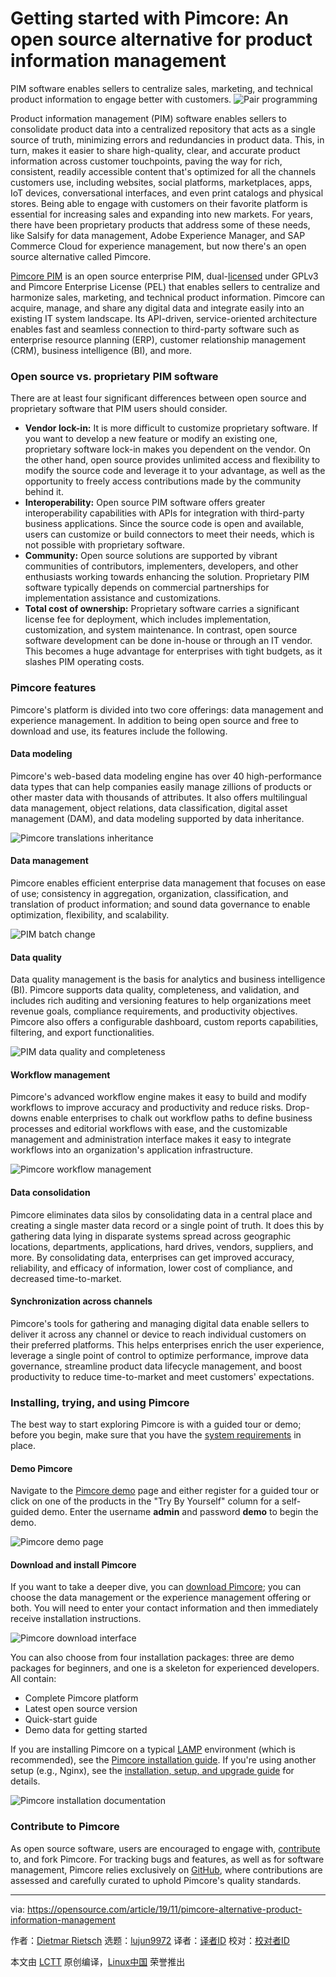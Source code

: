[#]: collector: (lujun9972)
[#]: translator: ( )
[#]: reviewer: ( )
[#]: publisher: ( )
[#]: url: ( )
[#]: subject: (Getting started with Pimcore: An open source alternative for product information management)
[#]: via: (https://opensource.com/article/19/11/pimcore-alternative-product-information-management)
[#]: author: (Dietmar Rietsch https://opensource.com/users/erinmcmahon)

Getting started with Pimcore: An open source alternative for product information management
======
PIM software enables sellers to centralize sales, marketing, and
technical product information to engage better with customers.
![Pair programming][1]

Product information management (PIM) software enables sellers to consolidate product data into a centralized repository that acts as a single source of truth, minimizing errors and redundancies in product data. This, in turn, makes it easier to share high-quality, clear, and accurate product information across customer touchpoints, paving the way for rich, consistent, readily accessible content that's optimized for all the channels customers use, including websites, social platforms, marketplaces, apps, IoT devices, conversational interfaces, and even print catalogs and physical stores. Being able to engage with customers on their favorite platform is essential for increasing sales and expanding into new markets. For years, there have been proprietary products that address some of these needs, like Salsify for data management, Adobe Experience Manager, and SAP Commerce Cloud for experience management, but now there's an open source alternative called Pimcore.

[Pimcore PIM][2] is an open source enterprise PIM, dual-[licensed][3] under GPLv3 and Pimcore Enterprise License (PEL) that enables sellers to centralize and harmonize sales, marketing, and technical product information. Pimcore can acquire, manage, and share any digital data and integrate easily into an existing IT system landscape. Its API-driven, service-oriented architecture enables fast and seamless connection to third-party software such as enterprise resource planning (ERP), customer relationship management (CRM), business intelligence (BI), and more.

### Open source vs. proprietary PIM software

There are at least four significant differences between open source and proprietary software that PIM users should consider.

  * **Vendor lock-in:** It is more difficult to customize proprietary software. If you want to develop a new feature or modify an existing one, proprietary software lock-in makes you dependent on the vendor. On the other hand, open source provides unlimited access and flexibility to modify the source code and leverage it to your advantage, as well as the opportunity to freely access contributions made by the community behind it.
  * **Interoperability:** Open source PIM software offers greater interoperability capabilities with APIs for integration with third-party business applications. Since the source code is open and available, users can customize or build connectors to meet their needs, which is not possible with proprietary software.
  * **Community:** Open source solutions are supported by vibrant communities of contributors, implementers, developers, and other enthusiasts working towards enhancing the solution. Proprietary PIM software typically depends on commercial partnerships for implementation assistance and customizations.
  * **Total cost of ownership:** Proprietary software carries a significant license fee for deployment, which includes implementation, customization, and system maintenance. In contrast, open source software development can be done in-house or through an IT vendor. This becomes a huge advantage for enterprises with tight budgets, as it slashes PIM operating costs.



### Pimcore features

Pimcore's platform is divided into two core offerings: data management and experience management. In addition to being open source and free to download and use, its features include the following.

#### Data modeling

Pimcore's web-based data modeling engine has over 40 high-performance data types that can help companies easily manage zillions of products or other master data with thousands of attributes. It also offers multilingual data management, object relations, data classification, digital asset management (DAM), and data modeling supported by data inheritance.

![Pimcore translations inheritance][4]

#### Data management

Pimcore enables efficient enterprise data management that focuses on ease of use; consistency in aggregation, organization, classification, and translation of product information; and sound data governance to enable optimization, flexibility, and scalability.

![PIM batch change][5]

#### Data quality

Data quality management is the basis for analytics and business intelligence (BI). Pimcore supports data quality, completeness, and validation, and includes rich auditing and versioning features to help organizations meet revenue goals, compliance requirements, and productivity objectives. Pimcore also offers a configurable dashboard, custom reports capabilities, filtering, and export functionalities.

![PIM data quality and completeness][6]

#### Workflow management

Pimcore's advanced workflow engine makes it easy to build and modify workflows to improve accuracy and productivity and reduce risks. Drop-downs enable enterprises to chalk out workflow paths to define business processes and editorial workflows with ease, and the customizable management and administration interface makes it easy to integrate workflows into an organization's application infrastructure.

![Pimcore workflow management][7]

#### Data consolidation

Pimcore eliminates data silos by consolidating data in a central place and creating a single master data record or a single point of truth. It does this by gathering data lying in disparate systems spread across geographic locations, departments, applications, hard drives, vendors, suppliers, and more. By consolidating data, enterprises can get improved accuracy, reliability, and efficacy of information, lower cost of compliance, and decreased time-to-market.

#### Synchronization across channels

Pimcore's tools for gathering and managing digital data enable sellers to deliver it across any channel or device to reach individual customers on their preferred platforms. This helps enterprises enrich the user experience, leverage a single point of control to optimize performance, improve data governance, streamline product data lifecycle management, and boost productivity to reduce time-to-market and meet customers' expectations.

### Installing, trying, and using Pimcore

The best way to start exploring Pimcore is with a guided tour or demo; before you begin, make sure that you have the [system requirements][8] in place.

#### Demo Pimcore

Navigate to the [Pimcore demo][9] page and either register for a guided tour or click on one of the products in the "Try By Yourself" column for a self-guided demo. Enter the username **admin** and password **demo** to begin the demo.

![Pimcore demo page][10]

#### Download and install Pimcore

If you want to take a deeper dive, you can [download Pimcore][11]; you can choose the data management or the experience management offering or both. You will need to enter your contact information and then immediately receive installation instructions.

![Pimcore download interface][12]

You can also choose from four installation packages: three are demo packages for beginners, and one is a skeleton for experienced developers. All contain:

  * Complete Pimcore platform
  * Latest open source version
  * Quick-start guide
  * Demo data for getting started



If you are installing Pimcore on a typical [LAMP][13] environment (which is recommended), see the [Pimcore installation guide][14]. If you're using another setup (e.g., Nginx), see the [installation, setup, and upgrade guide][15] for details.

![Pimcore installation documentation][16]

### Contribute to Pimcore

As open source software, users are encouraged to engage with, [contribute][17] to, and fork Pimcore. For tracking bugs and features, as well as for software management, Pimcore relies exclusively on [GitHub][18], where contributions are assessed and carefully curated to uphold Pimcore's quality standards.

--------------------------------------------------------------------------------

via: https://opensource.com/article/19/11/pimcore-alternative-product-information-management

作者：[Dietmar Rietsch][a]
选题：[lujun9972][b]
译者：[译者ID](https://github.com/译者ID)
校对：[校对者ID](https://github.com/校对者ID)

本文由 [LCTT](https://github.com/LCTT/TranslateProject) 原创编译，[Linux中国](https://linux.cn/) 荣誉推出

[a]: https://opensource.com/users/erinmcmahon
[b]: https://github.com/lujun9972
[1]: https://opensource.com/sites/default/files/styles/image-full-size/public/lead-images/collab-team-pair-programming-code-keyboard.png?itok=kBeRTFL1 (Pair programming)
[2]: https://pimcore.com/en
[3]: https://github.com/pimcore/pimcore/blob/master/LICENSE.md
[4]: https://opensource.com/sites/default/files/uploads/pimcoretranslationinheritance.png (Pimcore translations inheritance)
[5]: https://opensource.com/sites/default/files/uploads/pimcorebatchchange.png (PIM batch change)
[6]: https://opensource.com/sites/default/files/uploads/pimcoredataquality.png (PIM data quality and completeness)
[7]: https://opensource.com/sites/default/files/pimcore-workflow-management.jpg (Pimcore workflow management)
[8]: https://pimcore.com/docs/5.x/Development_Documentation/Installation_and_Upgrade/System_Requirements.html
[9]: https://pimcore.com/en/try
[10]: https://opensource.com/sites/default/files/uploads/pimcoredemopage.png (Pimcore demo page)
[11]: https://pimcore.com/en/download
[12]: https://opensource.com/sites/default/files/uploads/pimcoredownload.png (Pimcore download interface)
[13]: https://en.wikipedia.org/wiki/LAMP_(software_bundle)
[14]: https://pimcore.com/docs/5.x/Development_Documentation/Getting_Started/Installation.html
[15]: https://pimcore.com/docs/5.x/Development_Documentation/Installation_and_Upgrade/index.html
[16]: https://opensource.com/sites/default/files/uploads/pimcoreinstall.png (Pimcore installation documentation)
[17]: https://github.com/pimcore/pimcore/blob/master/CONTRIBUTING.md
[18]: https://github.com/pimcore/pimcore
